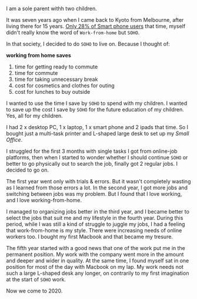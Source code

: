 

I am a sole parent withh two children.

It was seven years ago when I came back to Kyoto from Melbourne, after living there for 15 years. 
[Only 28% of Smart phone users](https://consult.nikkeibp.co.jp/info/news/2013/0830sp/) that time, 
myself didn't really know the word of `Work-from-home` but `SOHO`.

In that society, I decided to do `SOHO` to live on. 
Because I thought of:

 **working from home saves**
1. time for getting ready to commute
2. time for commute
3. time for taking unnecessary break 
4. cost for cosmetics and clothes for outing
5. cost for lunches to buy outside

I wanted to use the time I save by `SOHO` to spend with my children.
I wanted to save up the cost I save by `SOHO` for the future education of my children.
Yes, all for my children.

I had 2 x desktop PC, 1 x laptop, 1 x smart phone and 2 ipads that time. 
So I bought just a multi-task printer and L-shaped large desk to set up my _Small Office_.

I struggled for the first 3 months with single tasks I got from online-job platforms, then when I started to wonder
whether I should continue `SOHO` or better to go physically out to search the job, finally got 2 regular jobs.
I decided to go on. 

The first year went only with trials & errors. 
But it wasn't completely wasting as I learned from those errors a lot.
In the second year, I got more jobs and switching between jobs was my problem.
But I found that I love working, and I love working-from-home.

I managed to organizing jobs better in the third year, and I became better to select the jobs that suit me and my lifestyle in the fourth year.
During this period, while I was still a kind of struggle to juggle my jobs, I had a feeling that work-from-home is my style.
There were increasing needs of online workers too. I bought my first Macbook and that became my tresure.

The fifth year started with a good news that one of the work put me in the permanent position.
My work with the company went more in the amount and deeper and wider in quality. 
At the same time, I found myself sat in one position for most of the day with Macbook on my lap. 
My work needs not such a large L-shaped desk any longer, 
on contrarily to my first imagination at the start of `SOHO` work.

Now we come to 2020. 







